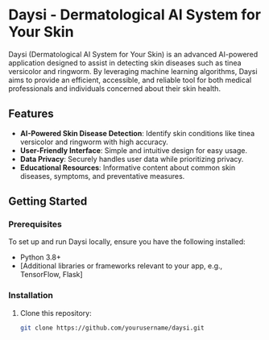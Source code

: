 # Daysi - Dermatological AI System for Your Skin

Daysi (Dermatological AI System for Your Skin) is an advanced AI-powered application designed to assist in detecting skin diseases such as tinea versicolor and ringworm. By leveraging machine learning algorithms, Daysi aims to provide an efficient, accessible, and reliable tool for both medical professionals and individuals concerned about their skin health.

## Features

- **AI-Powered Skin Disease Detection**: Identify skin conditions like tinea versicolor and ringworm with high accuracy.
- **User-Friendly Interface**: Simple and intuitive design for easy usage.
- **Data Privacy**: Securely handles user data while prioritizing privacy.
- **Educational Resources**: Informative content about common skin diseases, symptoms, and preventative measures.

## Getting Started

### Prerequisites
To set up and run Daysi locally, ensure you have the following installed:
- Python 3.8+
- [Additional libraries or frameworks relevant to your app, e.g., TensorFlow, Flask]

### Installation
1. Clone this repository:
   ```bash
   git clone https://github.com/yourusername/daysi.git

